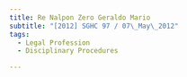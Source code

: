 ```yaml
---
title: Re Nalpon Zero Geraldo Mario 
subtitle: "[2012] SGHC 97 / 07\_May\_2012"
tags:
  - Legal Profession
  - Disciplinary Procedures

---
```


